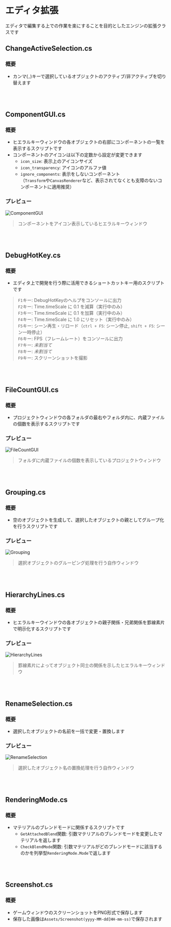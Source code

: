 ﻿
# エディタ拡張
エディタで編集する上での作業を楽にすることを目的としたエンジンの拡張クラスです

## ChangeActiveSelection.cs
### 概要
- カンマ(`,`)キーで選択しているオブジェクトのアクティブ/非アクティブを切り替えます 

<br></br>

## ComponentGUI.cs
### 概要
- ヒエラルキーウィンドウの各オブジェクトの右部にコンポーネントの一覧を表示するスクリプトです
- コンポーネントのアイコンは以下の定数から設定が変更できます
    - `icon_size`: 表示上のアイコンサイズ
    - `icon_transparency`: アイコンのアルファ値
    - `ignore_components`: 表示をしないコンポーネント  
	（`Transform`や`CanvasRenderer`など、表示されてなくとも支障のないコンポーネントに適用推奨）

### プレビュー
![ComponentGUI](https://github.com/Woskni/Woskni/assets/103394833/a580d69f-78d8-47b1-9c2b-b3145ed65883)
> コンポーネントをアイコン表示しているヒエラルキーウィンドウ

<br></br>

## DebugHotKey.cs
### 概要
- エディタ上で開発を行う際に活用できるショートカットキー用のスクリプトです
> `F1`キー: DebugHotKeyのヘルプをコンソールに出力  
> `F2`キー: Time.timeScale に 0.1 を減算（実行中のみ）  
> `F3`キー: Time.timeScale に 0.1 を加算（実行中のみ）  
> `F4`キー: Time.timeScale に 1.0 にリセット（実行中のみ）  
> `F5`キー: シーン再生・リロード（`ctrl + F5`: シーン停止, `shift + F5`: シーン一時停止）  
> `F6`キー: FPS（フレームレート）をコンソールに出力  
> `F7`キー: *未割当て*  
> `F8`キー: *未割当て*  
> `F9`キー: スクリーンショットを撮影  

<br></br>

## FileCountGUI.cs
### 概要
- プロジェクトウィンドウの各フォルダの最右やフォルダ内に、内蔵ファイルの個数を表示するスクリプトです

### プレビュー
![FileCountGUI](https://github.com/Woskni/Woskni/assets/103394833/f0b49307-65b7-46be-9cad-5e4ce6184d36)
> フォルダに内蔵ファイルの個数を表示しているプロジェクトウィンドウ

<br></br>

## Grouping.cs
### 概要
- 空のオブジェクトを生成して、選択したオブジェクトの親としてグループ化を行うスクリプトです

### プレビュー
![Grouping](https://github.com/Woskni/Woskni/assets/103394833/a5b7fb05-2fcc-41d1-8a4f-2a041f5af045)
> 選択オブジェクトのグルーピング処理を行う自作ウィンドウ

<br></br>

## HierarchyLines.cs
### 概要
- ヒエラルキーウインドウの各オブジェクトの親子関係・兄弟関係を罫線素片で明示化するスクリプトです

### プレビュー
![HierarchyLines](https://github.com/Woskni/Woskni/assets/103394833/efcf0901-f38b-40f7-bec0-8bb86ce9230f)
> 罫線素片によってオブジェクト同士の関係を示したヒエラルキーウィンドウ

<br></br>

## RenameSelection.cs
### 概要
- 選択したオブジェクトの名前を一括で変更・置換します

### プレビュー
![RenameSelection](https://github.com/Woskni/Woskni/assets/103394833/579a33c9-c942-43e8-b04f-52168949962e)
> 選択したオブジェクト名の置換処理を行う自作ウィンドウ

<br></br>

## RenderingMode.cs
### 概要
- マテリアルのブレンドモードに関係するスクリプトです
    - `GetAttachedBlend`関数: 引数マテリアルのブレンドモードを変更したマテリアルを返します
    - `CheckBlendMode`関数: 引数マテリアルがどのブレンドモードに該当するのかを列挙型`RenderingMode.Mode`で返します

<br></br>

## Screenshot.cs
### 概要
- ゲームウィンドウのスクリーンショットをPNG形式で保存します
- 保存した画像は`Assets/Screenshot(yyyy-MM-dd[HH-mm-ss)`で保存されます